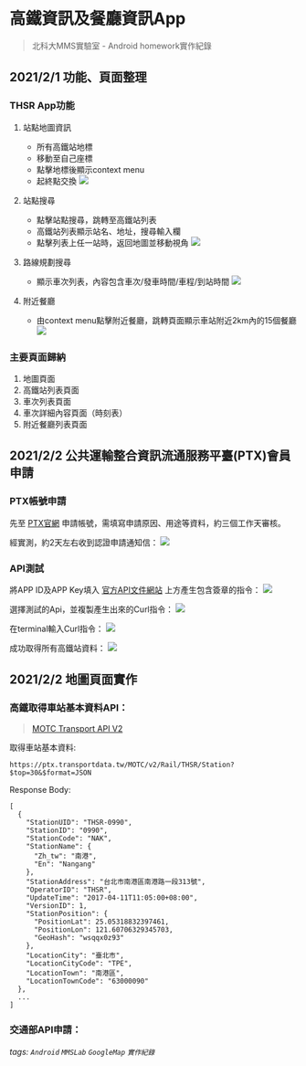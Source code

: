 # 高鐵資訊及餐廳資訊App
> 北科大MMS實驗室 - Android homework實作紀錄

## 2021/2/1 功能、頁面整理
### **THSR App功能**
1. 站點地圖資訊
    * 所有高鐵站地標
    * 移動至自己座標
    * 點擊地標後顯示context menu
    * 起終點交換
    ![](https://i.imgur.com/mlKw9uR.jpg)

2. 站點搜尋
    * 點擊站點搜尋，跳轉至高鐵站列表
    * 高鐵站列表顯示站名、地址，搜尋輸入欄
    * 點擊列表上任一站時，返回地圖並移動視角
    ![](https://i.imgur.com/FRxeNqG.jpg)

3. 路線規劃搜尋
    * 顯示車次列表，內容包含車次/發車時間/車程/到站時間
    ![](https://i.imgur.com/lzUBIOv.jpg)

4. 附近餐廳
    * 由context menu點擊附近餐廳，跳轉頁面顯示車站附近2km內的15個餐廳
    ![](https://i.imgur.com/Ba7hOhO.jpg)

### **主要頁面歸納**
1. 地圖頁面
2. 高鐵站列表頁面
3. 車次列表頁面
4. 車次詳細內容頁面（時刻表）
5. 附近餐廳列表頁面

## 2021/2/2 公共運輸整合資訊流通服務平臺(PTX)會員申請

### PTX帳號申請
先至 [PTX官網](https://https://ptx.transportdata.tw/PTX/Management/AccountApply) 申請帳號，需填寫申請原因、用途等資料，約三個工作天審核。

經實測，約2天左右收到認證申請通知信：
![](https://i.imgur.com/eWX8FxI.png)

### API測試
將APP ID及APP Key填入 [官方API文件網站](https://ptx.transportdata.tw/MOTC?t=Rail&v=2#/) 上方產生包含簽章的指令：
![](https://i.imgur.com/yzLQ3Ls.png)

選擇測試的Api，並複製產生出來的Curl指令：
![](https://i.imgur.com/0tgvrpd.png)

在terminal輸入Curl指令：
![](https://i.imgur.com/URktzfi.png)

成功取得所有高鐵站資料：
![](https://i.imgur.com/epqtgcR.png)



## 2021/2/2 地圖頁面實作
### **高鐵取得車站基本資料API：**
>[MOTC Transport API V2](https://ptx.transportdata.tw/MOTC?t=Rail&v=2#/)

取得車站基本資料:
```
https://ptx.transportdata.tw/MOTC/v2/Rail/THSR/Station?$top=30&$format=JSON
```
Response Body:
```
[
  {
    "StationUID": "THSR-0990",
    "StationID": "0990",
    "StationCode": "NAK",
    "StationName": {
      "Zh_tw": "南港",
      "En": "Nangang"
    },
    "StationAddress": "台北市南港區南港路一段313號",
    "OperatorID": "THSR",
    "UpdateTime": "2017-04-11T11:05:00+08:00",
    "VersionID": 1,
    "StationPosition": {
      "PositionLat": 25.05318832397461,
      "PositionLon": 121.60706329345703,
      "GeoHash": "wsqqx0z93"
    },
    "LocationCity": "臺北市",
    "LocationCityCode": "TPE",
    "LocationTown": "南港區",
    "LocationTownCode": "63000090"
  },
  ...
]
```

### **交通部API申請：**




###### tags: `Android` `MMSLab` `GoogleMap` `實作紀錄`
